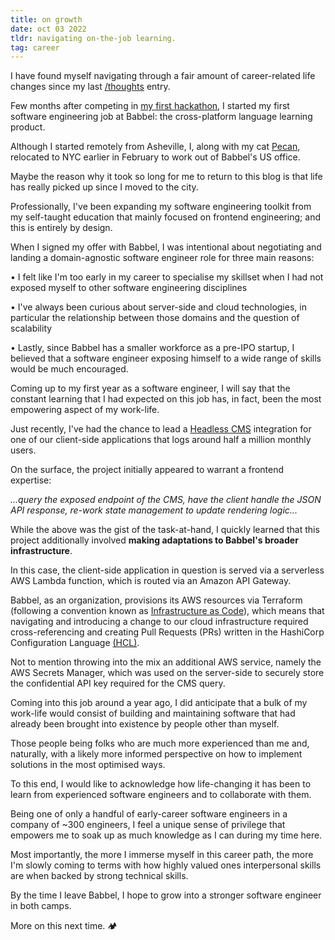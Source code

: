 ```yaml
---
title: on growth
date: oct 03 2022
tldr: navigating on-the-job learning.
tag: career
---
```


I have found myself navigating through a fair amount of career-related life changes since my last [/thoughts](../thoughts) entry.

Few months after competing in [my first hackathon](https://devpost.com/software/cv_tailor), I started my first software engineering job at Babbel: the cross-platform language learning product. 

Although I started remotely from Asheville, I, along with my cat [Pecan](https://photos.app.goo.gl/uJpisfaPcUG4PWzy8), relocated to NYC earlier in February to work out of Babbel's US office. 

Maybe the reason why it took so long for me to return to this blog is that life has really picked up since I moved to the city. 

Professionally, I've been expanding my software engineering toolkit from my self-taught education that mainly focused on frontend engineering; and this is entirely by design. 

When I signed my offer with Babbel, I was intentional about negotiating and landing a domain-agnostic software engineer role for three main reasons:

• I felt like I'm too early in my career to specialise my skillset when I had not exposed myself to other software engineering disciplines

• I've always been curious about server-side and cloud technologies, in particular the relationship between those domains and the question of scalability

• Lastly, since Babbel has a smaller workforce as a pre-IPO startup, I believed that a software engineer exposing himself to a wide range of skills would be much encouraged.

Coming up to my first year as a software engineer, I will say that the constant learning that I had expected on this job has, in fact, been the most empowering aspect of my work-life.

Just recently, I've had the chance to lead a [Headless CMS](https://youtu.be/-Uor3I0n_vQ?t=11) integration for one of our client-side applications that logs around half a million monthly users. 

On the surface, the project initially appeared to warrant a frontend expertise: 

*...query the exposed endpoint of the CMS, have the client handle the JSON API response, re-work state management to update rendering logic...*

While the above was the gist of the task-at-hand, I quickly learned that this project additionally involved **making adaptations to Babbel's broader infrastructure**. 

In this case, the client-side application in question is served via a serverless AWS Lambda function, which is routed via an Amazon API Gateway. 

Babbel, as an organization, provisions its AWS resources via Terraform (following a convention known as [Infrastructure as Code](https://learn.hashicorp.com/tutorials/terraform/infrastructure-as-code)), which means that navigating and introducing a change to our cloud infrastructure required cross-referencing and creating Pull Requests (PRs) written in the HashiCorp Configuration Language [(HCL)](https://www.terraform.io/language#about-the-terraform-language). 

Not to mention throwing into the mix an additional AWS service, namely the AWS Secrets Manager, which was used on the server-side to securely store the confidential API key required for the CMS query.

Coming into this job around a year ago, I did anticipate that a bulk of my work-life would consist of building and maintaining software that had already been brought into existence by people other than myself. 

Those people being folks who are much more experienced than me and, naturally, with a likely more informed perspective on how to implement solutions in the most optimised ways.  

To this end, I would like to acknowledge how life-changing it has been to learn from experienced software engineers and to collaborate with them. 

Being one of only a handful of early-career software engineers in a company of ~300 engineers, I feel a unique sense of privilege that empowers me to soak up as much knowledge as I can during my time here. 

Most importantly, the more I immerse myself in this career path, the more I'm slowly coming to terms with how highly valued ones interpersonal skills are when backed by strong technical skills.

By the time I leave Babbel, I hope to grow into a stronger software engineer in both camps. 

More on this next time. 🏕 
